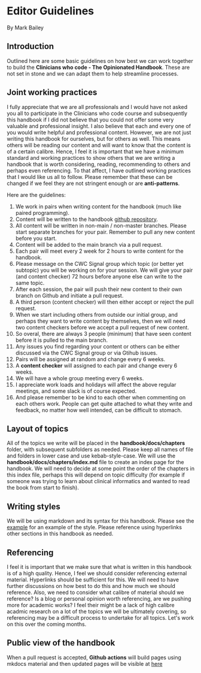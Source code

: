# Editor Guidelines
By Mark Bailey

## Introduction
Outlined here are some basic guidelines on how best we can work together to build the **Clinicians who code - The Opinionated Handbook**. These are not set in stone and we can adapt them to help streamline processes.

## Joint working practices
I fully appreciate that we are all professionals and I would have not asked you all to participate in the Clinicians who code course and subsequently this handbook if I did not believe that you could not offer some very valuable and professional insight. I also believe that each and every one of you would write helpful and professional content. However, we are not just writing this handbook for ourselves, but for others as well. This means others will be reading our content and will want to know that the content is of a certain calibre. Hence, I feel it is important that we have a minimum standard and working practices to show others that we are writing a handbook that is worth considering, reading, recommending to others and perhaps even referencing. To that affect, I have outlined working practices that I would like us all to follow. Please remember that these can be changed if we feel they are not stringent enough or are **anti-patterns**.

Here are the guidelines:

1. We work in pairs when writing content for the handbook (much like paired programming).
2. Content will be written to the handbook [github repository](https://github.com/clinicians-who-code/clinicians-who-code-the-opinionated-handbook).
3. All content will be written in non-main / non-master branches. Please start separate branches for your pair. Remember to pull any new content before you start.
4. Content will be added to the main branch via a pull request.
5. Each pair will meet every 2 week for 2 hours to write content for the handbook.
6. Please message on the CWC Signal group which topic (or better yet subtopic) you will be working on for your session. We will give your pair (and content checker) 72 hours before anyone else can write to the same topic.
7. After each session, the pair will push their new content to their own branch on Github and initiate a pull request.
8. A third person (content checker) will then either accept or reject the pull request.
9. When we start including others from outside our initial group, and perhaps they want to write content by themselves, then we will need two content checkers before we accept a pull request of new content.
10. So overal, there are always 3 people (minimum) that have seen content before it is pulled to the main branch.
11. Any issues you find regarding your content or others can be either discussed via the CWC Signal group or via Gtihub issues.
12. Pairs will be assigned at random and change every 6 weeks.
13. A **content checker** will assigned to each pair and change every 6 weeks.
14. We will have a whole group meeting every 6 weeks.
15. I appreciate work loads and holidays will affect the above regular meetings, and some slack is of course expected.
16. And please remember to be kind to each other when commenting on each others work. People can get quite attached to what they write and feedback, no matter how well intended, can be difficult to stomach.

## Layout of topics
All of the topics we write will be placed in the **handbook/docs/chapters** folder, with subsequent subfolders as needed. Please keep all names of file and folders in lower case and use kebab-style-case. We will use the **handbook/docs/chapters/index.md** file to create an index page for the handbook. We will need to decide at some point the order of the chapters in this index file, perhaps this will depend on topic difficulty (for example if someone was trying to learn about clinical informatics and wanted to read the book from start to finish).

## Writing styles
We will be using markdown and its syntax for this handbook. Please see the [example](clinicians-who-code.org/chapters/example/example.md) for an example of the style. Please reference using hyperlinks other sections in this handbook as needed.

## Referencing
I feel it is important that we make sure that what is written in this handbook is of a high quality. Hence, I feel we should consider referencing external material. Hyperlinks should be sufficient for this. We will need to have further discussions on how best to do this and how much we should reference. Also, we need to consider what calibre of material should we reference? Is a blog or personal opinion worth referencing, are we pushing more for academic works? I feel their might be a lack of high calibre acadmic research on a lot of the topics we will be ultimately covering, so referencing may be a difficult process to undertake for all topics. Let's work on this over the coming months.

## Public view of the handbook
When a pull request is accepted, **Github actions** will build pages using mkdocs material and then updated pages will be visible at [here](https://clinicians-who-code.org/)